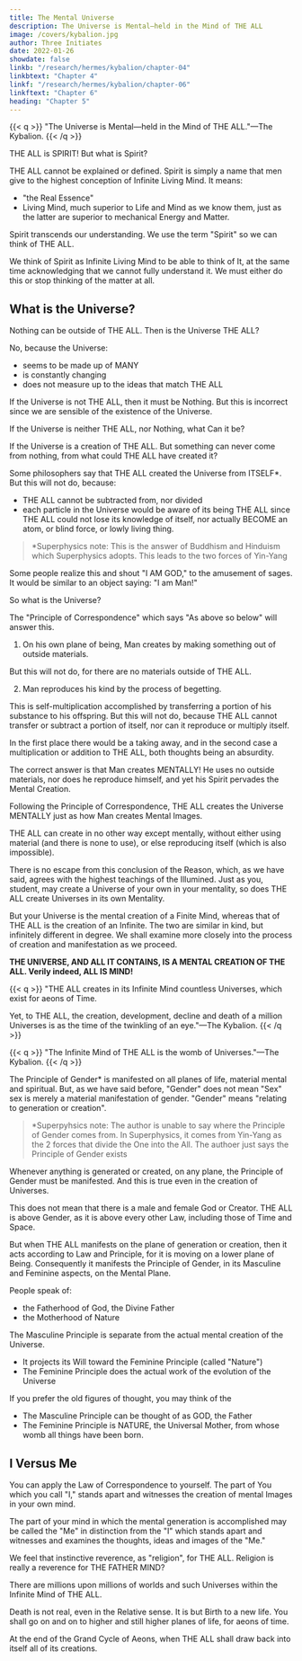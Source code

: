 ```yaml
---
title: The Mental Universe
description: The Universe is Mental—held in the Mind of THE ALL
image: /covers/kybalion.jpg
author: Three Initiates
date: 2022-01-26
showdate: false
linkb: "/research/hermes/kybalion/chapter-04"
linkbtext: "Chapter 4"
linkf: "/research/hermes/kybalion/chapter-06"
linkftext: "Chapter 6"
heading: "Chapter 5"
---
```


{{< q >}}
"The Universe is Mental—held in the Mind of THE ALL."—The Kybalion.
{{< /q >}}


THE ALL is SPIRIT! But what is Spirit? 

<!-- This question cannot be answered, for the reason that its definition is practically that of  -->

THE ALL cannot be explained or defined. Spirit is simply a name that men give to the highest conception of Infinite Living Mind. It means:
- "the Real Essence"
- Living Mind, much superior to Life and Mind as we know them, just as the latter are superior to mechanical Energy and Matter. 

Spirit transcends our understanding. We use the term "Spirit" so we can think of THE ALL. 

<!-- For the purposes of thought and understanding, we are justified in  -->

We think of Spirit as Infinite Living Mind to be able to think of It, at the same time acknowledging that we cannot fully understand it. We must either do this or stop thinking of the matter at all.


## What is the Universe? 

Nothing can be outside of THE ALL. Then is the Universe THE ALL? 

No, because the Universe:
- seems to be made up of MANY
- is constantly changing
- does not measure up to the ideas that match THE ALL

If the Universe is not THE ALL, then it must be Nothing. But this is incorrect since we are sensible of the existence of the Universe. 

If the Universe is neither THE ALL, nor Nothing, what Can it be?

If the Universe<!--  exists at all, or seems to exist, it must proceed in some way from THE ALL—it must be --> is a creation of THE ALL. But something can never come from nothing, from what could THE ALL have created it?

Some philosophers say that THE ALL created the Universe from ITSELF*. But this will not do, because:
- THE ALL cannot be subtracted from, nor divided
- each particle in the Universe would be aware of its being THE ALL since THE ALL could not lose its knowledge of itself, nor actually BECOME an atom, or blind force, or lowly living thing.


> *Superphysics note: This is the answer of Buddhism and Hinduism which Superphysics adopts. This leads to the two forces of Yin-Yang




Some people realize this and shout <!--  men, indeed, realizing that THE ALL is indeed ALL, and also recognizing that they, the men, existed, have jumped to the conclusion that they and THE ALL were identical, and they have filled the air with shouts of --> "I AM GOD," to the amusement of sages. It would be similar to an object saying: "I am Man!"

So what is the Universe?

<!-- , if it be not THE ALL, not yet created by THE ALL having separated itself into fragments? What else can it be— of what else can it be made? This is the great question. Let us examine it carefully. We find here that  -->

The "Principle of Correspondence" which says "As above so below" will answer this. <!--  may be pressed into service at this point. Let us endeavor to get a glimpse of the workings on higher planes by examining those on our own. The Principle of Correspondence must apply to this as well as to other problems. -->

1. On his own plane of being, Man creates by making something out of outside materials. 

But this will not do, for there are no materials outside of THE ALL. 

2. Man reproduces his kind by the process of begetting.

This is self-multiplication accomplished by transferring a portion of his substance to his offspring. But this will not do, because THE ALL cannot transfer or subtract a portion of itself, nor can it reproduce or multiply itself.

In the first place there would be a taking away, and in the second case a multiplication or addition to THE ALL, both thoughts being an absurdity. 


The correct answer is that Man creates MENTALLY! He uses no outside materials, nor does he reproduce himself, and yet his Spirit pervades the Mental Creation.

Following the Principle of Correspondence, THE ALL creates the Universe MENTALLY just as how Man creates Mental Images. <!-- And, here is where the report of Reason tallies precisely with the report of the Illumined, as shown by their teachings and writings. Such are the teachings of the Wise Men. Such was the Teaching of Hermes. -->

THE ALL can create in no other way except mentally, without either using material (and there is none to use), or else reproducing itself (which is also impossible). 

There is no escape from this conclusion of the Reason, which, as we have said, agrees with the highest teachings of the Illumined. Just as you, student, may create a Universe of your own in your mentality, so does THE ALL create Universes in its own Mentality. 

But your Universe is the mental creation of a Finite Mind, whereas that of THE ALL is the creation of an Infinite. The two are similar in kind, but infinitely different in degree. We shall examine more closely into the process of creation and manifestation as we proceed. 

**THE UNIVERSE, AND ALL IT CONTAINS, IS A MENTAL CREATION OF THE ALL. Verily indeed, ALL IS MIND!**


{{< q >}}
"THE ALL creates in its Infinite Mind countless Universes, which exist for aeons of Time. 

Yet, to THE ALL, the creation, development, decline and death of a million Universes is as the time of the twinkling of an eye."—The Kybalion.
{{< /q >}}


{{< q >}}
"The Infinite Mind of THE ALL is the womb of Universes."—The Kybalion.
{{< /q >}}


The Principle of Gender* is manifested on all planes of life, material mental and spiritual. But, as we have said before, "Gender" does not mean "Sex" sex is merely a material manifestation of gender. "Gender" means "relating to generation or creation". 

> *Superpyhsics note: The author is unable to say where the Principle of Gender comes from. In Superphysics, it comes from Yin-Yang as the 2 forces that divide the One into the All. The authoer just says the Principle of Gender exists



Whenever anything is generated or created, on any plane, the Principle of Gender must be manifested. And this is true even in the creation of Universes.

This does not mean that there is a male and female God or Creator. <!-- That idea is merely a distortion of the ancient teachings on the subject. The true teaching is that --> THE ALL is above Gender, as it is above every other Law, including those of Time and Space. <!-- It is the Law, from which the Laws proceed, and it is not subject to them.  -->

But when THE ALL manifests on the plane of generation or creation, then it acts according to Law and Principle, for it is moving on a lower plane of Being. Consequently it manifests the Principle of Gender, in its Masculine and Feminine aspects, on the Mental Plane.

<!-- This idea may seem startling to some of you who hear it for the first time, but you have all really passively accepted it in your everyday conceptions.  -->

People speak of:
- the Fatherhood of God, the Divine Father
- the Motherhood of Nature

<!-- But, the Hermetic teaching does not imply a real duality—THE ALL is ONE—the Two Aspects are merely aspects of manifestation. The teaching is that  -->

The Masculine Principle is separate from the actual mental creation of the Universe. 
- It projects its Will toward the Feminine Principle (called "Nature")
- The Feminine Principle does the actual work of the evolution of the Universe

<!-- , from simple "centers of activity" on to man, and then on and on still higher, all according to well-established and firmly enforced Laws of Nature.  -->

If you prefer the old figures of thought, you may think of the 

- The Masculine Principle can be thought of as GOD, the Father
- The Feminine Principle is NATURE, the Universal Mother, from whose womb all things have been born. 

<!-- This is more than a mere poetic figure of speech—it is an idea of the actual process of the creation of the Universe. But always remember, that THE ALL is but One, and that in its Infinite Mind the Universe is generated, created and exists. -->

<!-- It may help you to get the proper idea, if you will apply  to yourself, and your own mind. You know that t -->


## I Versus Me

You can apply the Law of Correspondence to yourself. The part of You which you call "I," stands apart and witnesses the creation of mental Images in your own mind. 

The part of your mind in which the mental generation is accomplished may be called the "Me" in distinction from the "I" which stands apart and witnesses and examines the thoughts, ideas and images of the "Me." <!-- "As above, so below," remember, and the phenomena of one plane may be employed to solve the riddles of higher or lower planes. -->

We feel that instinctive reverence, as "religion", for THE ALL. Religion is really a reverence for THE FATHER MIND? 

<!-- When you consider the works and wonders of Nature, you are overcome with a mighty feeling which has its roots away down in your inmost being? It is the MOTHER MIND that you are pressing close up to, like a babe to the breast. -->

<!-- Do not make the mistake of supposing that the little world you see around you—the Earth, which is a mere grain of dust in the Universe—is the Universe itself.  -->

There are millions upon millions of worlds and such Universes within the Infinite Mind of THE ALL. 

<!-- Even in our own little solar system, there are regions and planes of life far higher than ours, and beings compared to which we earth-bound mortals are as the slimy life-forms that dwell on the ocean's bed when compared to Man. There are beings with powers and attributes higher than Man has ever dreamed of the gods' possessing.

And yet these beings were once as you, and still lower—and you will be even as they, and still higher, in time, for such is the Destiny of Man as reported by the Illumined. -->

Death is not real, even in the Relative sense. It is but Birth to a new life. You shall go on and on to higher and still higher planes of life, for aeons of time. 

<!-- The Universe is your home, and you shall explore its farthest recesses before the end of Time. You are dwelling in the Infinite Mind of THE ALL, and your possibilities and opportunities are infinite, both in time and space.
 -->
At the end of the Grand Cycle of Aeons, when THE ALL shall draw back into itself all of its creations. <!-- —you will go gladly for you will then be able to know the Whole Truth of being At One with THE ALL. Such is the report of the Illumined—those who have advanced well along The Path. -->

<!-- Rest calm and serene for you are safe and protected by the Infinite Power of the FATHER-MOTHER MIND.

{{< q >}}
"Within the Father-Mother Mind, mortal children are at home."—The Kybalion.
{{< /q >}}

{{< q >}}
"There is not one who is Fatherless, nor Motherless in the Universe."—The Kybalion.
{{< /q >}}
 -->